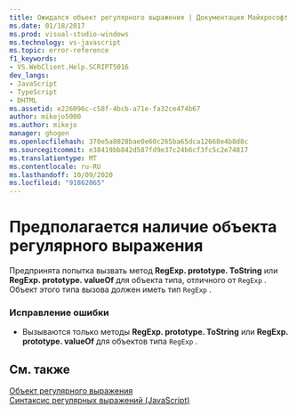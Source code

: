 ```yaml
---
title: Ожидался объект регулярного выражения | Документация Майкрософт
ms.date: 01/18/2017
ms.prod: visual-studio-windows
ms.technology: vs-javascript
ms.topic: error-reference
f1_keywords:
- VS.WebClient.Help.SCRIPT5016
dev_langs:
- JavaScript
- TypeScript
- DHTML
ms.assetid: e226096c-c58f-4bcb-a71e-fa32ce474b67
author: mikejo5000
ms.author: mikejo
manager: ghogen
ms.openlocfilehash: 370e5a8028bae0e60c265ba65dca12668e4b8d8c
ms.sourcegitcommit: e38419bb842d587fd9e37c24b6cf3fc5c2e74817
ms.translationtype: MT
ms.contentlocale: ru-RU
ms.lasthandoff: 10/09/2020
ms.locfileid: "91862065"
---
```

# <a name="regular-expression-object-expected"></a>Предполагается наличие объекта регулярного выражения
Предпринята попытка вызвать метод **RegExp. prototype. ToString** или **RegExp. prototype. valueOf** для объекта типа, отличного от `RegExp` . Объект этого типа вызова должен иметь тип `RegExp` .  
  
### <a name="to-correct-this-error"></a>Исправление ошибки  
  
- Вызываются только методы **RegExp. prototype. ToString** или **RegExp. prototype. valueOf** для объектов типа `RegExp` .  
  
## <a name="see-also"></a>См. также  
 [Объект регулярного выражения](https://developer.mozilla.org/docs/Web/JavaScript/Reference/Global_Objects/RegExp)   
 [Синтаксис регулярных выражений (JavaScript)](/previous-versions/1400241x(v=vs.100))
